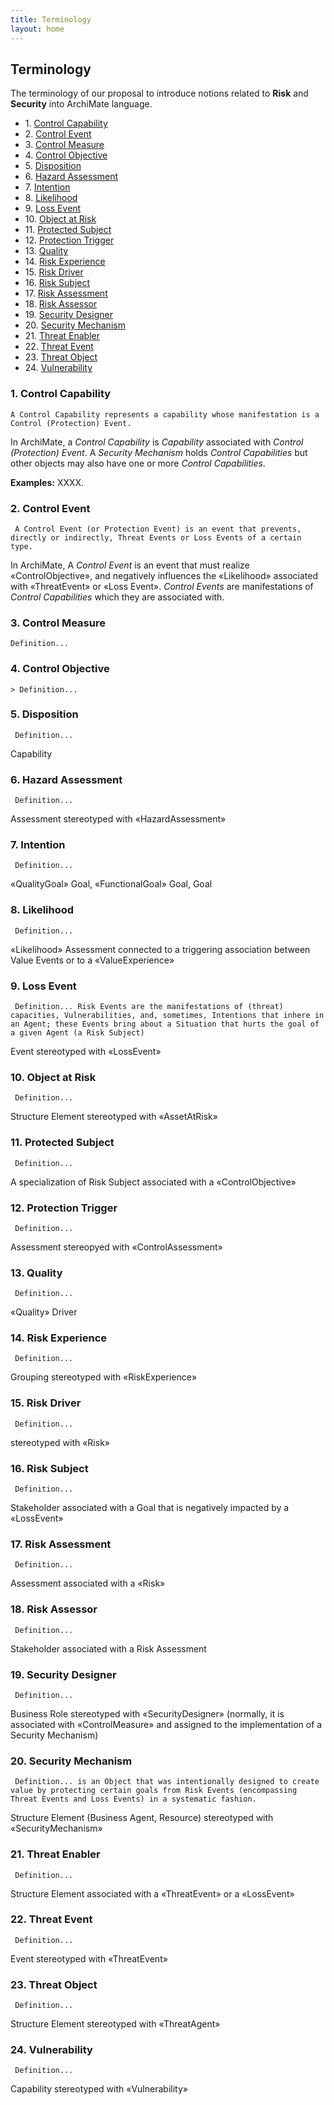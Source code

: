 ```yaml
---
title: Terminology
layout: home
---
```


## Terminology

The terminology of our proposal to introduce notions related to **Risk** and **Security** into ArchiMate language.

<!-- TOC start (generated with https://github.com/derlin/bitdowntoc) -->

- 1\. [Control Capability](#control-capability)
- 2\. [Control Event](#control-event)
- 3\. [Control Measure](#control-measure)
- 4\. [Control Objective](#control-objetive)
- 5\. [Disposition](#disposition)
- 6\. [Hazard Assessment](#hazard-assessment)
- 7\. [Intention](#intention)
- 8\. [Likelihood](#likelihood)
- 9\. [Loss Event](#loss-event)
- 10\. [Object at Risk](#object-at-risk)
- 11\. [Protected Subject](#protected-subject)
- 12\. [Protection Trigger](#protection-trigger)
- 13\. [Quality](#quality)
- 14\. [Risk Experience](#risk-experience)
- 15\. [Risk Driver](#risk-driver)
- 16\. [Risk Subject](#risk-subject)
- 17\. [Risk Assessment](#risk-assessment)
- 18\. [Risk Assessor](#risk-assessor)
- 19\. [Security Designer](#security-designer)
- 20\. [Security Mechanism](#security-mechanism)
- 21\. [Threat Enabler](#threat-enabler)
- 22\. [Threat Event](#threat-event)
- 23\. [Threat Object](#threat-object)
- 24\. [Vulnerability](#vulnerability)

<!-- TOC end -->

<!-- TOC --><a name="control-capability"></a>
### 1. Control Capability

    A Control Capability represents a capability whose manifestation is a Control (Protection) Event.

In ArchiMate, a *Control Capability* is *Capability* associated with *Control (Protection) Event*. A *Security Mechanism* holds *Control Capabilities* but other objects may also have one or more *Control Capabilities*.

**Examples:** XXXX.




<!-- TOC --><a name="control-event"></a>
### 2. Control Event

     A Control Event (or Protection Event) is an event that prevents, directly or indirectly, Threat Events or Loss Events of a certain type.

In ArchiMate, A *Control Event* is an event that must realize «ControlObjective», and negatively influences the «Likelihood» associated with «ThreatEvent» or «Loss Event». *Control Events* are manifestations of *Control Capabilities* which they are associated with.

<!-- TOC --><a name="control-measure"></a>
### 3. Control Measure

    Definition...

<!-- TOC --><a name="control-objective"></a>
### 4. Control Objective

    > Definition...

<!-- TOC --><a name="disposition"></a>
### 5. Disposition

     Definition...

Capability

<!-- TOC --><a name="hazard-assessment"></a>
### 6. Hazard Assessment

     Definition...

Assessment stereotyped with «HazardAssessment»


<!-- TOC --><a name="intention"></a>
### 7. Intention

     Definition...

«QualityGoal» Goal, «FunctionalGoal» Goal, Goal

<!-- TOC --><a name="likelihood"></a>
### 8. Likelihood

     Definition...

«Likelihood» Assessment connected to a triggering association between Value Events or to a «ValueExperience»


<!-- TOC --><a name="loss-event"></a>
### 9. Loss Event

     Definition... Risk Events are the manifestations of (threat) capacities, Vulnerabilities, and, sometimes, Intentions that inhere in an Agent; these Events bring about a Situation that hurts the goal of a given Agent (a Risk Subject)

Event stereotyped with «LossEvent»



<!-- TOC --><a name="object-at-risk"></a>
### 10. Object at Risk

     Definition...

Structure Element stereotyped with «AssetAtRisk»

<!-- TOC --><a name="protected-subject"></a>
### 11. Protected Subject

     Definition...

A specialization of Risk Subject associated with a «ControlObjective»


<!-- TOC --><a name="protection-trigger"></a>
### 12. Protection Trigger

     Definition...

Assessment stereopyed with «ControlAssessment»



<!-- TOC --><a name="quality"></a>
### 13. Quality

     Definition...

«Quality» Driver

<!-- TOC --><a name="risk-experience"></a>
### 14. Risk Experience

     Definition...

Grouping stereotyped with «RiskExperience»

<!-- TOC --><a name="risk-driver"></a>
### 15. Risk Driver

     Definition...

stereotyped with «Risk»


<!-- TOC --><a name="risk-subject"></a>
### 16. Risk Subject

     Definition...

Stakeholder associated with a Goal that is negatively impacted by a «LossEvent»


<!-- TOC --><a name="risk-assessment"></a>
### 17. Risk Assessment

     Definition...

Assessment associated with a «Risk»


<!-- TOC --><a name="risk-assessor"></a>
### 18. Risk Assessor

     Definition...

Stakeholder associated with a Risk Assessment


<!-- TOC --><a name="security-designer"></a>
### 19. Security Designer

     Definition...

Business Role stereotyped with «SecurityDesigner» (normally, it is associated with «ControlMeasure» and assigned to the implementation of a Security Mechanism)


<!-- TOC --><a name="security-mechanism"></a>
### 20. Security Mechanism

     Definition... is an Object that was intentionally designed to create value by protecting certain goals from Risk Events (encompassing Threat Events and Loss Events) in a systematic fashion.

Structure Element (Business Agent, Resource) stereotyped with «SecurityMechanism»


<!-- TOC --><a name="threat-enabler"></a>
### 21. Threat Enabler

     Definition...

Structure Element associated with a «ThreatEvent» or a «LossEvent»



<!-- TOC --><a name="threat-event"></a>
### 22. Threat Event

     Definition...

Event stereotyped with «ThreatEvent»


<!-- TOC --><a name="threat-object"></a>
### 23. Threat Object

     Definition...

 Structure Element stereotyped with «ThreatAgent»

<!-- TOC --><a name="vulnerability"></a>
### 24. Vulnerability

     Definition...

Capability stereotyped with «Vulnerability»

        
